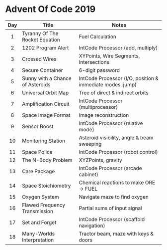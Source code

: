 # Advent Of Code 2019
|  **Day**      |   **Title**                               |   **Notes**   
| :------:  | -------- | --------- |
|   1       |   Tyranny Of The Rocket Equation      |   Fuel Calculation
|   2       |   1202 Program Alert                  |   IntCode Processor (add, multiply)
|   3       |   Crossed Wires                       |   XYPoints, Wire Segments, Intersections
|   4       |   Secure Container                    |   6-digit password
|   5       |   Sunny with a Chance of Asteroids    |   IntCode Processor (I/O, position & immediate modes, jump)
|   6       |   Universal Orbit Map                 |   Tree of direct & indirect orbits
|   7       |   Amplification Circuit               |   IntCode Processor (multiprocessor)
|   8       |   Space Image Format                  |   Image reconstruction
|   9       |   Sensor Boost                        |   IntCode Processor (relative mode)
|  10       |   Monitoring Station                  |   Asteroid visibility, angle & beam sweeping
|  11       |   Space Police                        |   IntCode Processor (robot control)
|  12       |   The N-Body Problem                  |   XYZPoints, gravity
|  13       |   Care Package                        |   IntCode Processor (arcade cabinet)
|  14       |   Space Stoichiometry                 |   Chemical reactions to make ORE -> FUEL
|  15       |   Oxygen System                       |   Navigate maze to find oxygen
|  16       |   Flawed Frequency Transmission       |   Partial sums of input signal
|  17       |   Set and Forget                      |   IntCode Processor (scaffold navigation)
|  18       |   Many-Worlds Interpretation          |   Tractor beam, maze with keys & doors
